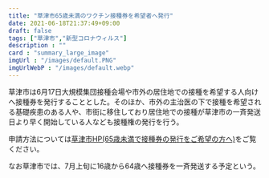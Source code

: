 ```yaml
---
title: "草津市65歳未満のワクチン接種券を希望者へ発行"
date: 2021-06-18T21:37:49+09:00
draft: false
tags: ["草津市","新型コロナウィルス"]
description : ""
card : "summary_large_image"
imgUrl : "/images/default.PNG"
imgUrlWebP : "/images/default.webp"
---
```

草津市は6月17日大規模集団接種会場や市外の居住地での接種を希望する人向けへ接種券を発行することとした。そのほか、市外の主治医の下で接種を希望される基礎疾患のある人や、市街に移住しており居住地での接種が草津市の一斉発送日より早く開始している人なども接種権の発行を行う。  

申請方法については[草津市HP(65歳未満で接種券の発行をご希望の方へ)](http://www.city.kusatsu.shiga.jp/fukushikenko/hoken/kansenshou/covid-19/vaccination/oshirase/wakuchinsenko.html)をご覧ください。

なお草津市では、7月上旬に16歳から64歳へ接種券を一斉発送する予定という。